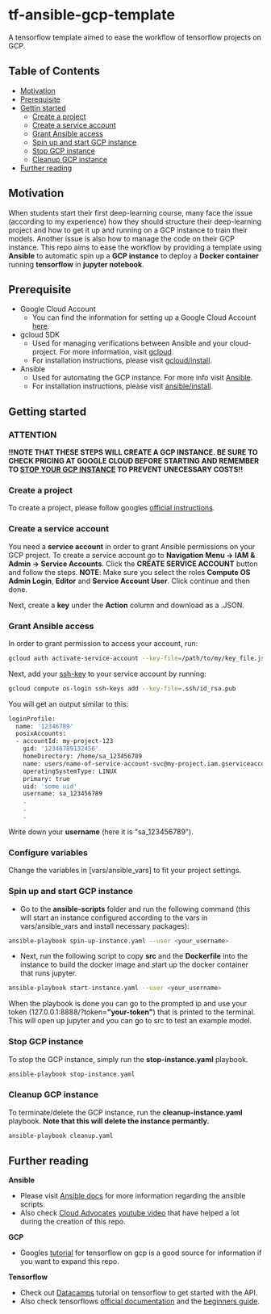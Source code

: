 # tf-ansible-gcp-template

A tensorflow template aimed to ease the workflow of tensorflow projects on GCP. 

## Table of Contents
* [Motivation](#motivation)
* [Prerequisite](#prerequisite)
* [Gettin started](#getting-started)
  * [Create a project](#create-a-project)
  * [Create a service account](#create-a-project)
  * [Grant Ansible access](#grant-ansible-access)
  * [Spin up and start GCP instance](#spin-up-and-start-gcp-instance)
  * [Stop GCP instance](#stop-gcp-instance)
  * [Cleanup GCP instance](#stop-gcp-instance)
 * [Further reading](#further-reading)
  

## Motivation
When students start their first deep-learning course, many face the issue (according to my experience) how they should structure their deep-learning project and how to get it up and running on a GCP instance to train their models. Another issue is also how to manage the code on their GCP instance. This repo aims to ease the workflow by providing a template using  **Ansible** to automatic spin up a **GCP instance** to deploy a **Docker container** running **tensorflow** in **jupyter notebook**.  

## Prerequisite

* Google Cloud Account
  * You can find the information for setting up a Google Cloud Account [here](https://console.cloud.google.com/).
* gcloud SDK
  * Used for managing verifications between Ansible and your cloud-project. For more information, visit [gcloud](https://cloud.google.com/sdk).
  * For installation instructions, please visit [gcloud/install](https://cloud.google.com/sdk/docs/install).
* Ansible
  * Used for automating the GCP instance. For more info visit [Ansible]( https://www.ansible.com/). 
  * For installation instructions, please visit [ansible/install](https://docs.ansible.com/ansible/latest/installation_guide/intro_installation.html).

## Getting started

### ATTENTION 
**!!NOTE THAT THESE STEPS WILL CREATE A GCP INSTANCE. BE SURE TO CHECK PRICING AT GOOGLE CLOUD BEFORE STARTING AND REMEMBER TO [STOP YOUR GCP INSTANCE](*stop-gcp-instance) TO PREVENT UNECESSARY COSTS!!**

### Create a project

To create a project, please follow googles [official instructions](https://cloud.google.com/resource-manager/docs/creating-managing-projects#console).

### Create a service account 

You need a **service account** in order to grant Ansible permissions on your GCP project. To create a service account go to **Navigation Menu -> IAM & Admin -> Service Accounts**. Click the **CREATE SERVICE ACCOUNT** button and follow the steps. **NOTE**: Make sure you select the roles **Compute OS Admin Login**, **Editor** and **Service Account User**. Click continue and then done. 

Next, create a **key** under the **Action** column and download as a .JSON. 

### Grant Ansible access

In order to grant permission to access your account, run: 

```sh 
gcloud auth activate-service-account --key-file=/path/to/my/key_file.json
```

Next, add your [ssh-key](https://www.ssh.com/ssh/keygen/) to your service account by running: 

```sh 
gcloud compute os-login ssh-keys add --key-file=.ssh/id_rsa.pub
```

You will get an output similar to this: 

```sh 
loginProfile:
  name: '12346789'
  posixAccounts:
  - accountId: my-project-123
    gid: '12346789132456'
    homeDirectory: /home/sa_123456789
    name: users/name-of-service-account-svc@my-project.iam.gserviceaccount.com/projects/my-project-1234 
    operatingSystemType: LINUX
    primary: true
    uid: 'some uid'
    username: sa_123456789
    .
    .
    .
```
Write down your **username** (here it is "sa_123456789"). 

### Configure variables 
Change the variables in [vars/ansible_vars] to fit your project settings. 

### Spin up and start GCP instance

* Go to the **ansible-scripts** folder and run the following command (this will start an instance configured according to the vars in vars/ansible_vars and install necessary packages): 

```sh 
ansible-playbook spin-up-instance.yaml --user <your_username>
```

* Next, run the following script to copy **src** and the **Dockerfile** into the instance to build the docker image and start up the docker container that runs jupyter. 

```sh 
ansible-playbook start-instance.yaml --user <your_username>
```

When the playbook is done you can go to the prompted ip and use your token (127.0.0.1:8888/?token=**"your-token"**) that is printed to the terminal. This will open up jupyter and you can go to src to test an example model. 

### Stop GCP instance

To stop the GCP instance, simply run the **stop-instance.yaml** playbook. 

```sh 
ansible-playbook stop-instance.yaml 
```

### Cleanup GCP instance

To terminate/delete the GCP instance, run the **cleanup-instance.yaml** playbook. **Note that this will delete the instance permantly.**

```sh 
ansible-playbook cleanup.yaml 
```

## Further reading 
**Ansible** 
* Please visit [Ansible docs](https://docs.ansible.com/ansible/latest/index.html) for more information regarding the ansible scripts.  
* Also check [Cloud Advocates](https://github.com/cloudadvocate/google-cloud) [youtube video](https://www.youtube.com/watch?v=Mt7oKY3gpM8) that have helped a lot during the creation of this repo. 

**GCP**
* Googles [tutorial](https://cloud.google.com/ai-platform/docs/getting-started-tensorflow-estimator) for tensorflow on gcp is a good source for information if you want to expand this repo.

**Tensorflow**
* Check out [Datacamps](https://www.datacamp.com/community/tutorials/tensorflow-tutorial) tutorial on tensorflow to get started with the API. 
* Also check tensorflows [official documentation](https://www.tensorflow.org/api_docs/python/tf) and the [beginners guide](https://www.tensorflow.org/tutorials/quickstart/beginner).









